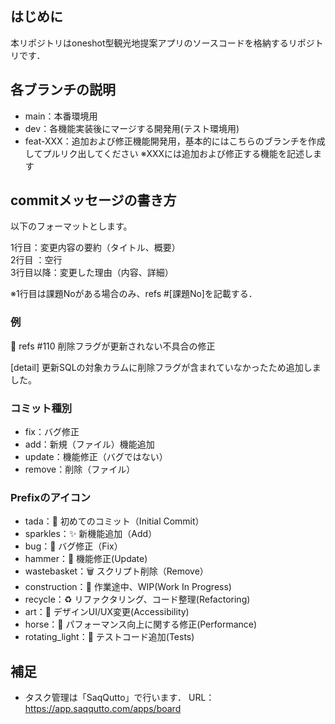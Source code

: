 ## はじめに
本リポジトリはoneshot型観光地提案アプリのソースコードを格納するリポジトリです．

## 各ブランチの説明
* main：本番環境用
* dev：各機能実装後にマージする開発用(テスト環境用)
* feat-XXX：追加および修正機能開発用，基本的にはこちらのブランチを作成してプルリク出してください
※XXXには追加および修正する機能を記述します

## commitメッセージの書き方
以下のフォーマットとします。

1行目：変更内容の要約（タイトル、概要）\
2行目 ：空行\
3行目以降：変更した理由（内容、詳細）

※1行目は課題Noがある場合のみ、refs #[課題No]を記載する．

### 例
:bug: refs #110 削除フラグが更新されない不具合の修正

[detail] 更新SQLの対象カラムに削除フラグが含まれていなかったため追加しました。

### コミット種別
* fix：バグ修正
* add：新規（ファイル）機能追加
* update：機能修正（バグではない）
* remove：削除（ファイル）

### Prefixのアイコン
* tada：:tada: 初めてのコミット（Initial Commit）
* sparkles：:sparkles: 新機能追加（Add）
* bug：:bug: バグ修正（Fix）
* hammer：:hammer: 機能修正(Update)
* wastebasket：:wastebasket: スクリプト削除（Remove）
* construction：:construction: 作業途中、WIP(Work In Progress)
* recycle：:recycle: リファクタリング、コード整理(Refactoring)
* art：:art: デザインUI/UX変更(Accessibility)
* horse：:horse: パフォーマンス向上に関する修正(Performance)
* rotating_light：:rotating_light: テストコード追加(Tests)


## 補足
* タスク管理は「SaqQutto」で行います．
URL：<https://app.saqqutto.com/apps/board>
